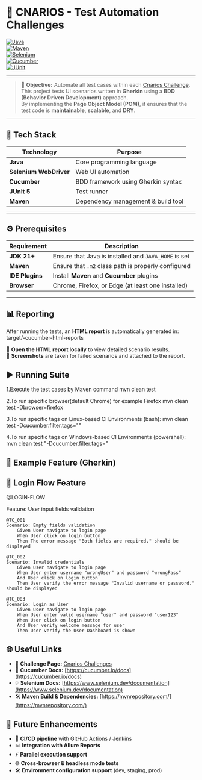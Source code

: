 # 🧠 CNARIOS - Test Automation Challenges

[![Java](https://img.shields.io/badge/Java-21+-blue.svg?logo=java)](https://www.oracle.com/java/)  
[![Maven](https://img.shields.io/badge/Maven-Build%20Tool-red.svg?logo=apache-maven)](https://maven.apache.org/)  
[![Selenium](https://img.shields.io/badge/Selenium-4.x-green.svg?logo=selenium)](https://www.selenium.dev/)  
[![Cucumber](https://img.shields.io/badge/Cucumber-BDD-orange.svg?logo=cucumber)](https://cucumber.io/)  
[![JUnit](https://img.shields.io/badge/JUnit-5-blueviolet.svg?logo=junit5)](https://junit.org/junit5/)  

---

> 🚀 **Objective:** Automate all test cases within each [Cnarios Challenge](https://www.cnarios.com/challenges).  
> This project tests UI scenarios written in **Gherkin** using a **BDD (Behavior Driven Development)** approach.  
> By implementing the **Page Object Model (POM)**, it ensures that the test code is **maintainable**, **scalable**, and **DRY**.

---

## 🧩 Tech Stack

| Technology | Purpose |
|-------------|----------|
| **Java** | Core programming language |
| **Selenium WebDriver** | Web UI automation |
| **Cucumber** | BDD framework using Gherkin syntax |
| **JUnit 5** | Test runner |
| **Maven** | Dependency management & build tool |

---

## ⚙️ Prerequisites

| Requirement | Description |
|--------------|-------------|
| **JDK 21+** | Ensure that Java is installed and `JAVA_HOME` is set |
| **Maven** | Ensure that `.m2` class path is properly configured |
| **IDE Plugins** | Install **Maven** and **Cucumber** plugins |
| **Browser** | Chrome, Firefox, or Edge (at least one installed) |

---

## 📊 Reporting

After running the tests, an **HTML report** is automatically generated in: target/-cucumber-html-reports


📁 **Open the HTML report locally** to view detailed scenario results.  
📸 **Screenshots** are taken for failed scenarios and attached to the report.


## ▶️ Running Suite


1.Execute the test cases by Maven command mvn clean test

2.To run specific browser(default Chrome) for example Firefox mvn clean test -Dbrowser=firefox

3.To run specific tags on Linux-based CI Environments (bash): mvn clean test -Dcucumber.filter.tags=""

4.To run specific tags on Windows-based CI Environments (powershell): mvn clean test "-Dcucumber.filter.tags="




## 💬 Example Feature (Gherkin)

## 📝 Login Flow Feature

@LOGIN-FLOW

Feature: User input fields validation

	@TC_001
	Scenario: Empty fields validation
		Given User navigate to login page
		When User click on login button
		Then The error message "Both fields are required." should be displayed

	@TC_002
	Scenario: Invalid credentials
		Given User navigate to login page
		When User enter username "wrongUser" and password "wrongPass"
		And User click on login button
		Then User verify the error message "Invalid username or password." should be displayed
		
	@TC_003
	Scenario: Login as User
		Given User navigate to login page
		When User enter valid username "user" and password "user123"
		When User click on login button
		And User verify welcome message for user
		Then User verify the User Dashboard is shown



## 🌐 Useful Links

- 🔗 **Challenge Page:** [Cnarios Challenges](https://www.cnarios.com/challenges)  
- 📘 **Cucumber Docs:** [https://cucumber.io/docs](https://cucumber.io/docs)  
- 💡 **Selenium Docs:** [https://www.selenium.dev/documentation](https://www.selenium.dev/documentation)  
- 🛠 **Maven Build & Dependencies:** [https://mvnrepository.com/](https://mvnrepository.com/)



## 🧠 Future Enhancements

- 🚀 **CI/CD pipeline** with GitHub Actions / Jenkins  
- 📊 **Integration with Allure Reports**  
- ⚡ **Parallel execution support**  
- 🌐 **Cross-browser & headless mode tests**  
- 🛠 **Environment configuration support** (dev, staging, prod)



